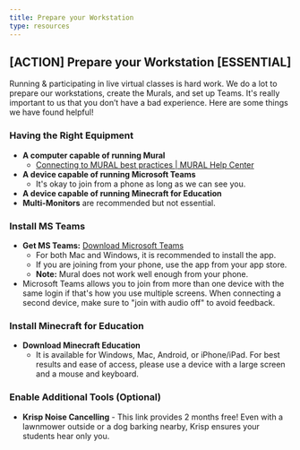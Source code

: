 ```yaml
---
title: Prepare your Workstation
type: resources
---
```


## [ACTION] Prepare your Workstation [ESSENTIAL]

Running & participating in live virtual classes is hard work. We do a lot to prepare our workstations, create the Murals, and set up Teams. It's really important to us that you don’t have a bad experience. Here are some things we have found helpful!

### Having the Right Equipment

- **A computer capable of running Mural**
  - [Connecting to MURAL best practices | MURAL Help Center](https://mural.co/help-center)
- **A device capable of running Microsoft Teams**
  - It's okay to join from a phone as long as we can see you.
- **A device capable of running Minecraft for Education**
- **Multi-Monitors** are recommended but not essential.

### Install MS Teams

- **Get MS Teams:** [Download Microsoft Teams](https://aka.ms/getteams)
  - For both Mac and Windows, it is recommended to install the app.
  - If you are joining from your phone, use the app from your app store.
  - **Note:** Mural does not work well enough from your phone.
- Microsoft Teams allows you to join from more than one device with the same login if that's how you use multiple screens. When connecting a second device, make sure to "join with audio off" to avoid feedback.

### Install Minecraft for Education

- **Download Minecraft Education**
  - It is available for Windows, Mac, Android, or iPhone/iPad. For best results and ease of access, please use a device with a large screen and a mouse and keyboard.

### Enable Additional Tools (Optional)

- **Krisp Noise Cancelling** - This link provides 2 months free! Even with a lawnmower outside or a dog barking nearby, Krisp ensures your students hear only you.
